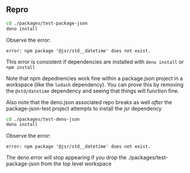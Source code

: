 ## Repro
```bash
cd ./packages/test-package-json
deno install
```

Observe the error:
```
error: npm package '@jsr/std__datetime' does not exist.
```

This error is consistent if dependencies are installed with `deno install` or `npm install`


Note that npm depednencies work fine within a package.json project in a workspace (like the `lodash` dependency). You can prove this by removing the `@std/datetime` dependency and seeing that things will function fine.


Also note that the deno.json associated repo breaks as well _after_ the package-json-test project attempts to install the jsr dependency
```bash
cd ./packages/test-deno-json
deno install
```
Observe the error:
```
error: npm package '@jsr/std__datetime' does not exist.
```

The deno error will stop appearing if you drop the ./packages/test-package-json from the top level workspace
